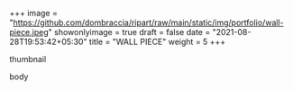 +++
image = "https://github.com/dombraccia/ripart/raw/main/static/img/portfolio/wall-piece.jpeg"
showonlyimage = true
draft = false
date = "2021-08-28T19:53:42+05:30"
title = "WALL PIECE"
weight = 5 
+++

thumbnail

<!--more-->

body


